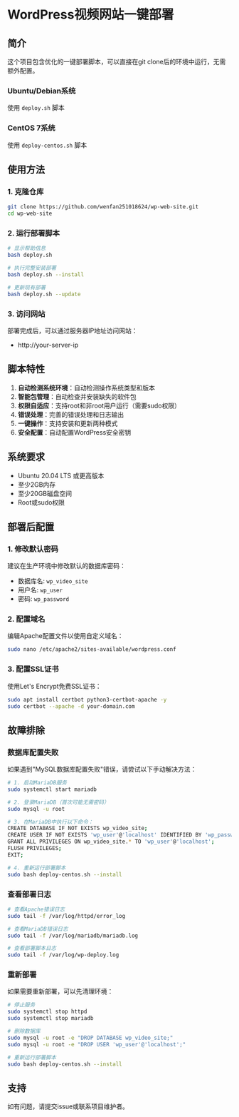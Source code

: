 # WordPress视频网站一键部署

## 简介

这个项目包含优化的一键部署脚本，可以直接在git clone后的环境中运行，无需额外配置。

### Ubuntu/Debian系统
使用 `deploy.sh` 脚本

### CentOS 7系统
使用 `deploy-centos.sh` 脚本

## 使用方法

### 1. 克隆仓库

```bash
git clone https://github.com/wenfan251018624/wp-web-site.git
cd wp-web-site
```

### 2. 运行部署脚本

```bash
# 显示帮助信息
bash deploy.sh

# 执行完整安装部署
bash deploy.sh --install

# 更新现有部署
bash deploy.sh --update
```

### 3. 访问网站

部署完成后，可以通过服务器IP地址访问网站：
- http://your-server-ip

## 脚本特性

1. **自动检测系统环境**：自动检测操作系统类型和版本
2. **智能包管理**：自动检查并安装缺失的软件包
3. **权限自适应**：支持root和非root用户运行（需要sudo权限）
4. **错误处理**：完善的错误处理和日志输出
5. **一键操作**：支持安装和更新两种模式
6. **安全配置**：自动配置WordPress安全密钥

## 系统要求

- Ubuntu 20.04 LTS 或更高版本
- 至少2GB内存
- 至少20GB磁盘空间
- Root或sudo权限

## 部署后配置

### 1. 修改默认密码

建议在生产环境中修改默认的数据库密码：
- 数据库名: `wp_video_site`
- 用户名: `wp_user`
- 密码: `wp_password`

### 2. 配置域名

编辑Apache配置文件以使用自定义域名：
```bash
sudo nano /etc/apache2/sites-available/wordpress.conf
```

### 3. 配置SSL证书

使用Let's Encrypt免费SSL证书：
```bash
sudo apt install certbot python3-certbot-apache -y
sudo certbot --apache -d your-domain.com
```

## 故障排除

### 数据库配置失败

如果遇到"MySQL数据库配置失败"错误，请尝试以下手动解决方法：

```bash
# 1. 启动MariaDB服务
sudo systemctl start mariadb

# 2. 登录MariaDB（首次可能无需密码）
sudo mysql -u root

# 3. 在MariaDB中执行以下命令：
CREATE DATABASE IF NOT EXISTS wp_video_site;
CREATE USER IF NOT EXISTS 'wp_user'@'localhost' IDENTIFIED BY 'wp_password';
GRANT ALL PRIVILEGES ON wp_video_site.* TO 'wp_user'@'localhost';
FLUSH PRIVILEGES;
EXIT;

# 4. 重新运行部署脚本
sudo bash deploy-centos.sh --install
```

### 查看部署日志

```bash
# 查看Apache错误日志
sudo tail -f /var/log/httpd/error_log

# 查看MariaDB错误日志
sudo tail -f /var/log/mariadb/mariadb.log

# 查看部署脚本日志
sudo tail -f /var/log/wp-deploy.log
```

### 重新部署

如果需要重新部署，可以先清理环境：
```bash
# 停止服务
sudo systemctl stop httpd
sudo systemctl stop mariadb

# 删除数据库
sudo mysql -u root -e "DROP DATABASE wp_video_site;"
sudo mysql -u root -e "DROP USER 'wp_user'@'localhost';"

# 重新运行部署脚本
sudo bash deploy-centos.sh --install
```

## 支持

如有问题，请提交issue或联系项目维护者。